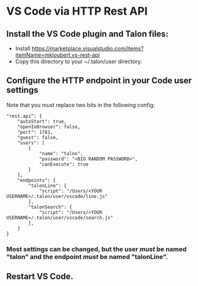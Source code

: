 # VS Code via HTTP Rest API
## Install the VS Code plugin and Talon files:
- Install https://marketplace.visualstudio.com/items?itemName=mkloubert.vs-rest-api
- Copy this directory to your ~/.talon/user directory.
## Configure the HTTP endpoint in your Code user settings
Note that you *must* replace two bits in the following config:

    "rest.api": {
        "autoStart": true,
        "openInBrowser": false,
        "port": 1781,
        "guest": false,
        "users": [
            {
                "name": "talon",
                "password": "<BIG RANDOM PASSWORD>",
                "canExecute": true
            }
        ],
        "endpoints": {
            "talonLine": {
                "script": "/Users/<YOUR USERNAME>/.talon/user/vscode/line.js"
            },
            "talonSearch": {
                "script": "/Users/<YOUR USERNAME>/.talon/user/vscode/search.js"
            },
        }
    }

### Most settings can be changed, but the user *must* be named "talon" and the endpoint *must* be named "talonLine".

## Restart VS Code.